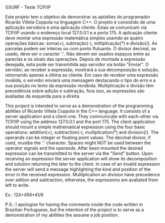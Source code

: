 GSURF - Teste TCP/IP

Este projeto tem o objetivo de demonstrar as aptidões do programador Ricardo Villela Coppola na linguagem C++.
O projeto é consistido de uma aplicação servidora e uma aplicação cliente.
Estas se comunicam via TCP/IP usando o endereço local 127.0.0.1 e a porta 175.
A aplicação cliente deve montar uma expressão matemática simples usamdo as quatro operações básicas: soma(+), subtração(-),
miltiplicação(*) e divisão(/).
As parcelas podem ser inteiras ou com ponto flutuante. O divisor decimal, se usado, deve ser o caracter '.'. Não devem ser usados
espaços entre as pareclas e os sinais das operações.
Depois de montada a expressão desejada, esta pode ser transmitida aqo servidor via botão "Enviar".
O servidor, ao receber a expressão, mostrará a sua decomposição e solução, retornando apenas a última ao cliente.
Em caso de receber uma expressão inválida, o servidor enviará uma mensagem destacando o tipo do erro e a sua posição no texto da
expressão recebida. Multiplicação e divisão têm precedência sobre adição e subtração, fora isso, as expressões são avaliadas
da esquerda para a direita.

This project is intended to serve as a demonstration of the programming abilities of Ricardo Villela Coppola in the C++ language.
It consists of a server application and a client one. They communicate with each-other via TCP/IP using the address 127.0.0.1 and
the port 175.
The client application should mount a simple mathematical expression using the four basic operations: addition(+), subtraction(-),
multiplication(*) and division(/).
The operands can be integer or floating point values. The decimal divisor, if used, mustbe the '.' character. Spaces might NOT be
used between the operator signals and the operands.
After been mounted the desired expression can be transmitted to the server via the "Send" button.
Upon receiving an expression the server application will show its decomposition and solution returning the later to the client.
In case of an invalid expression the server will send a message highlighting the kind and position of the error in the received
expression. Multiplication an division have precedence over adition and subtraction, otherwise, the expressions are avaliated from
left to write.

Ex.: 124+456*41/6

P.S.: I apologize for having the comments inside the code written in Brazilian Portuguese, but the intention of the project is to
serve as a demonstration of my abilities the assume a job position.

